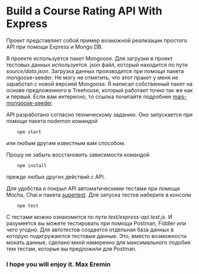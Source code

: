 # Build a Course Rating API With Express
Проект представляет собой пример возможной реализации простого API при помощи Express и Mongo.DB.

В проекте используется пакет Mongoose. Для загрузки в проект тестовых данных используется .json файл, который находится по пути *source/data.json*. Загрузка данных производится при помощи пакета mongoose-seeder. Не могу не отметить, что этот пракет у меня не заработал с новой версией Mongoose. Я написал собственный пакет на основе предложенного в Treehouse, который работает точно так же как и первый. Если вам интересно, то ссылка почитайте подробнее [mais-mongoose-seeder](https://www.npmjs.com/package/mais-mongoose-seeder).

API разработано согласно техническому заданию. Оно запускается при помощи пакета nodemon командой
```shell
    npm start
```
или любым другим известным вам способом.

Прошу не забыть восстановить зависимости командой
```shell
    npm install
```
прежде любых других действий с API.

Для удобства я покрыл API автоматическими тестами при помощи Mocha, Chai и пакета [supertest](https://www.npmjs.com/package/supertest). Для запуска тестов наберите в консоли
```shell
    npm test
```
С тестами можно ознакомится по пути *test/express-api.test.js*. И разумеется вы можете тестировать при помощи Postman, Fiddler или чего угодно. Для автотестов создается отдельная база данных в которую подкгружаются тестовые данные. Это, вместо возможности мокать данные, сделано мной намеренно для максимального подобия тем тестам, которые вы предложили для Postman.

### I hope you will enjoy it. Max Eremin